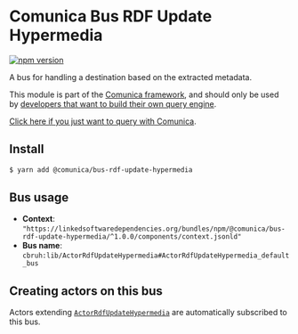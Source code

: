 # Comunica Bus RDF Update Hypermedia

[![npm version](https://badge.fury.io/js/%40comunica%2Fbus-rdf-update-hypermedia.svg)](https://www.npmjs.com/package/@comunica/bus-rdf-update-hypermedia)

A bus for handling a destination based on the extracted metadata.

This module is part of the [Comunica framework](https://github.com/comunica/comunica),
and should only be used by [developers that want to build their own query engine](https://comunica.dev/docs/modify/).

[Click here if you just want to query with Comunica](https://comunica.dev/docs/query/).

## Install

```bash
$ yarn add @comunica/bus-rdf-update-hypermedia
```

## Bus usage

* **Context**: `"https://linkedsoftwaredependencies.org/bundles/npm/@comunica/bus-rdf-update-hypermedia/^1.0.0/components/context.jsonld"`
* **Bus name**: `cbruh:lib/ActorRdfUpdateHypermedia#ActorRdfUpdateHypermedia_default_bus`

## Creating actors on this bus

Actors extending [`ActorRdfUpdateHypermedia`](https://comunica.github.io/comunica/classes/bus_rdf_update_hypermedia.actorrdfupdatehypermedia.html) are automatically subscribed to this bus.
